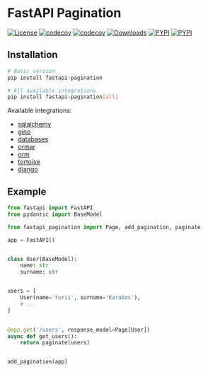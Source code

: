 # FastAPI Pagination

[![License](https://img.shields.io/badge/License-MIT-lightgrey)](/LICENSE)
[![codecov](https://github.com/uriyyo/fastapi-pagination/workflows/Test/badge.svg)](https://github.com/uriyyo/fastapi-pagination/actions)
[![codecov](https://codecov.io/gh/uriyyo/fastapi-pagination/branch/main/graph/badge.svg?token=QqIqDQ7FZi)](https://codecov.io/gh/uriyyo/fastapi-pagination)
[![Downloads](https://pepy.tech/badge/fastapi-pagination)](https://pepy.tech/project/fastapi-pagination)
[![PYPI](https://img.shields.io/pypi/v/fastapi-pagination)](https://pypi.org/project/fastapi-pagination/)
[![PYPI](https://img.shields.io/badge/code%20style-black-000000.svg)](https://github.com/psf/black)

## Installation

```bash
# Basic version
pip install fastapi-pagination

# All available integrations
pip install fastapi-pagination[all]
```

Available integrations:

* [sqlalchemy](https://github.com/sqlalchemy/sqlalchemy)
* [gino](https://github.com/python-gino/gino)
* [databases](https://github.com/encode/databases)
* [ormar](http://github.com/collerek/ormar)
* [orm](https://github.com/encode/orm)
* [tortoise](https://github.com/tortoise/tortoise-orm)
* [django](https://github.com/django/django)

## Example

```python
from fastapi import FastAPI
from pydantic import BaseModel

from fastapi_pagination import Page, add_pagination, paginate

app = FastAPI()


class User(BaseModel):
    name: str
    surname: str


users = [
    User(name='Yurii', surname='Karabas'),
    # ...
]


@app.get('/users', response_model=Page[User])
async def get_users():
    return paginate(users)


add_pagination(app)
```
